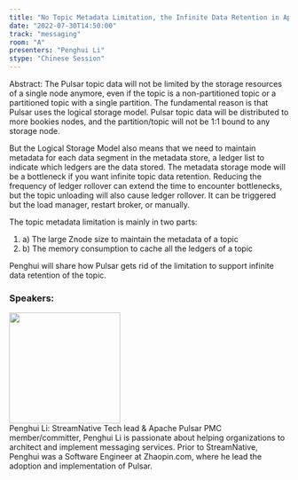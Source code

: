 ```yaml
---
title: "No Topic Metadata Limitation, the Infinite Data Retention in Apache Pulsar"
date: "2022-07-30T14:50:00"
track: "messaging"
room: "A"
presenters: "Penghui Li"
stype: "Chinese Session"
---
```

Abstract: The Pulsar topic data will not be limited by the storage resources of a single node anymore, even if the topic is a non-partitioned topic or a partitioned topic with a single partition. The fundamental reason is that Pulsar uses the logical storage model. Pulsar topic data will be distributed to more bookies nodes, and the partition/topic will not be 1:1 bound to any storage node. 

But the Logical Storage Model also means that we need to maintain metadata for each data segment in the metadata store, a ledger list to indicate which ledgers are the data stored. The metadata storage mode will be a bottleneck if you want infinite topic data retention. Reducing the frequency of ledger rollover can extend the time to encounter bottlenecks, but the topic unloading will also cause ledger rollover. It can be triggered but the load manager, restart broker, or manually.

The topic metadata limitation is mainly in two parts:

1. a) The large Znode size to maintain the metadata of a topic
2. b) The memory consumption to cache all the ledgers of a topic 

Penghui will share how Pulsar gets rid of the limitation to support infinite data retention of the topic.
 ### Speakers: 
 <img src="images/speaker/1185.png" width="200" /><br>Penghui Li: StreamNative Tech lead & Apache Pulsar PMC member/committer, Penghui Li is passionate about helping organizations to architect and implement messaging services. Prior to StreamNative, Penghui was a Software Engineer at Zhaopin.com, where he lead the adoption and implementation of Pulsar.

 